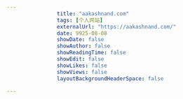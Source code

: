---
                title: "aakashnand.com"
                tags: [个人网站]
                externalUrl: "https://aakashnand.com/"
                date: 9925-08-08
                showDate: false
                showAuthor: false
                showReadingTime: false
                showEdit: false
                showLikes: false
                showViews: false
                layoutBackgroundHeaderSpace: false
                ---

